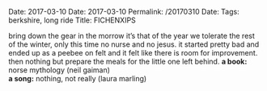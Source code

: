 Date: 2017-03-10
Date: 2017-03-10
Permalink: /20170310
Date: 
Tags: berkshire, long ride
Title: FICHENXIPS  
  
bring down the gear in the morrow it’s that of the year we tolerate the rest of the winter, only this time no nurse and no jesus. it started pretty bad and ended up as a peebee on felt and it felt like there is room for improvement. then nothing but prepare the meals for the little one left behind.
**a book:** norse mythology (neil gaiman)  
**a song:** nothing, not really (laura marling)  
